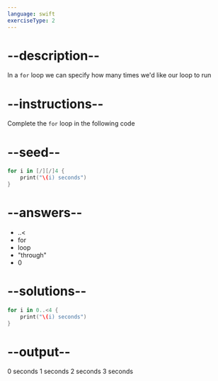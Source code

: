 ```yaml
---
language: swift
exerciseType: 2
---
```


# --description--

In a `for` loop we can specify how many times we'd like our loop to run

# --instructions--

Complete the `for` loop in the following code

# --seed--

```swift
for i in [/][/]4 {
    print("\(i) seconds")
}
```

# --answers--

- ..<
- for
- loop
- "through"
- 0

# --solutions--

```swift
for i in 0..<4 {
    print("\(i) seconds")
}
```

# --output--

0 seconds
1 seconds
2 seconds
3 seconds
